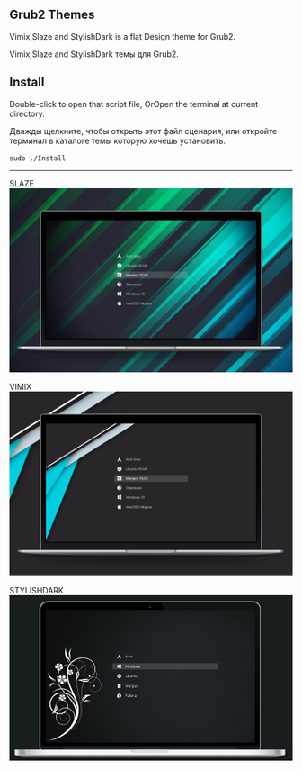
## Grub2 Themes

Vimix,Slaze and StylishDark is a flat Design theme for Grub2.

Vimix,Slaze and StylishDark темы для Grub2.

## Install

Double-click to open that script file,
OrOpen the terminal at current directory.

Дважды щелкните, чтобы открыть этот файл сценария, или откройте терминал в  каталоге темы которую хочешь установить.

    sudo ./Install
--------------------------------------------------------------------------------------------------------------------
   SLAZE
![Image alt](https://github.com/Spirt007/Grub-Theme/blob/master/grub-theme-slaze.jpg)

   VIMIX
![Image alt](https://github.com/Spirt007/Grub-Theme/blob/master/grub-theme-vimix.jpg)

   STYLISHDARK
![Image alt](https://github.com/Spirt007/Grub-Theme/blob/master/Dark.jpg)
